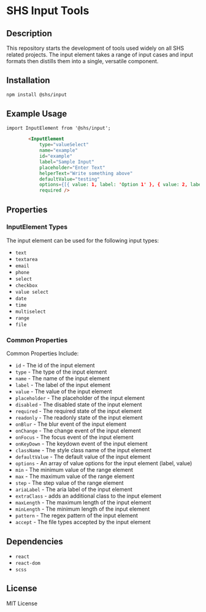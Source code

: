 # SHS Input Tools
## Description
This repository starts the development of tools used widely on all SHS related projects.  The input element takes a range of input cases and input formats then distills them into a single, versatile component. 

## Installation
```bash
npm install @shs/input
``` 
## Example Usage
```html
import InputElement from '@shs/input';

        <InputElement
            type="valueSelect"
            name="example"
            id="example"
            label="Sample Input"
            placeholder="Enter Text"
            helperText="Write something above"
            defaultValue="testing"
            options={[{ value: 1, label: 'Option 1' }, { value: 2, label: 'Option 2' }]}
            required />
```
## Properties
### InputElement Types
The input element can be used for the following input types:
- `text`
- `textarea`
- `email`
- `phone`
- `select`
- `checkbox`
- `value select`
- `date`
- `time`
- `multiselect`
- `range`
- `file`

### Common Properties
Common Properties Include:
- `id` - The id of the input element
- `type` - The type of the input element
- `name` - The name of the input element
- `label` - The label of the input element
- `value` - The value of the input element
- `placeholder` - The placeholder of the input element
- `disabled` - The disabled state of the input element
- `required` - The required state of the input element
- `readonly` - The readonly state of the input element
- `onBlur` - The blur event of the input element
- `onChange` - The change event of the input element
- `onFocus` - The focus event of the input element
- `onKeyDown` - The keydown event of the input element
- `className` - The style class name of the input element
- `defaultValue` - The default value of the input element
- `options` - An array of value options for the input element (label, value)
- `min` - The minimum value of the range element
- `max` - The maximum value of the range element
- `step` - The step value of the range element
- `ariaLabel` - The aria label of the input element
- `extraClass` - adds an additional class to the input element
- `maxLength` - The maximum length of the input element
- `minLength` - The minimum length of the input element
- `pattern` - The regex pattern of the input element
- `accept` - The file types accepted by the input element

## Dependencies
- `react`
- `react-dom`
- `scss`

## License
MIT License

